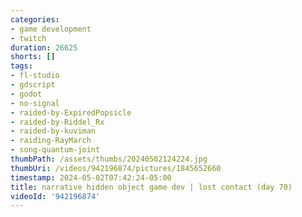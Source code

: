 ```yaml
---
categories:
- game development
- twitch
duration: 26625
shorts: []
tags:
- fl-studio
- gdscript
- godot
- no-signal
- raided-by-ExpiredPopsicle
- raided-by-Riddel_Rx
- raided-by-kuviman
- raiding-RayMarch
- song-quantum-joint
thumbPath: /assets/thumbs/20240502124224.jpg
thumbUri: /videos/942196874/pictures/1845652660
timestamp: 2024-05-02T07:42:24-05:00
title: narrative hidden object game dev | lost contact (day 70)
videoId: '942196874'
---
```


